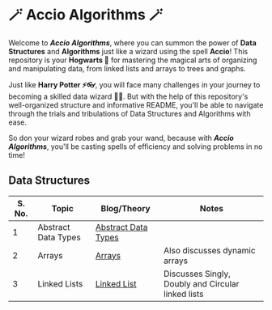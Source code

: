 # 🪄 Accio Algorithms 🪄

Welcome to ***Accio Algorithms***, where you can summon the power of **Data Structures** and **Algorithms** just like a
wizard using the spell **Accio**! This repository is your **Hogwarts 🏰** for mastering the magical arts of organizing
and manipulating data, from linked lists and arrays to trees and graphs.

Just like **Harry Potter ⚡👓**, you will face many challenges in your journey to becoming a skilled data wizard 🧙‍♂️. But
with the help of this repository's well-organized structure and informative README, you'll be able to navigate through
the trials and tribulations of Data Structures and Algorithms with ease.

So don your wizard robes and grab your wand, because with ***Accio Algorithms***, you'll be casting spells of efficiency
and solving problems in no time!

## Data Structures

| S. No. | Topic               | Blog/Theory                                                          | Notes                                              |
|--------|---------------------|----------------------------------------------------------------------|----------------------------------------------------|
| 1      | Abstract Data Types | [Abstract Data Types](https://redquark.org/dsa/abstract-data-types/) |                                                    |
| 2      | Arrays              | [Arrays](https://redquark.org/dsa/arrays)                            | Also discusses dynamic arrays                      |
| 3      | Linked Lists        | [Linked List](https://redquark.org/dsa/linked-lists)                 | Discusses Singly, Doubly and Circular linked lists |


